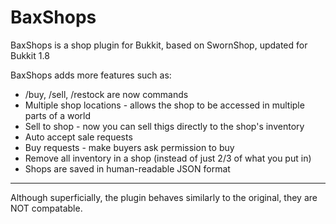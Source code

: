 BaxShops
=========

BaxShops is a shop plugin for Bukkit, based on SwornShop, updated for Bukkit 1.8

BaxShops adds more features such as:
* /buy, /sell, /restock are now commands
* Multiple shop locations - allows the shop to be accessed in multiple parts of a world
* Sell to shop - now you can sell thigs directly to the shop's inventory
* Auto accept sale requests
* Buy requests - make buyers ask permission to buy
* Remove all inventory in a shop (instead of just 2/3 of what you put in)
* Shops are saved in human-readable JSON format

---
Although superficially, the plugin behaves similarly to the original, they are NOT compatable.